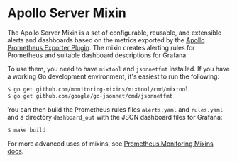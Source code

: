 # Apollo Server Mixin

The Apollo Server Mixin is a set of configurable, reusable, and extensible alerts and dashboards based on the metrics exported by the [Apollo Prometheus Exporter Plugin](https://github.com/bfmatei/apollo-prometheus-exporter). The mixin creates alerting rules for Prometheus and suitable dashboard descriptions for Grafana.

To use them, you need to have `mixtool` and `jsonnetfmt` installed. If you have a working Go development environment, it's easiest to run the following:

```bash
$ go get github.com/monitoring-mixins/mixtool/cmd/mixtool
$ go get github.com/google/go-jsonnet/cmd/jsonnetfmt
```

You can then build the Prometheus rules files `alerts.yaml` and `rules.yaml` and a directory `dashboard_out` with the JSON dashboard files for Grafana:

```bash
$ make build
```

For more advanced uses of mixins, see [Prometheus Monitoring Mixins docs](https://github.com/monitoring-mixins/docs).
